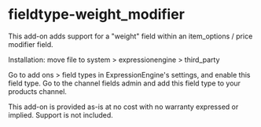 fieldtype-weight_modifier
=====================================

This add-on adds support for a "weight" field within an item_options / price modifier field. 

Installation: move file to system > expressionengine > third_party

Go to add ons > field types in ExpressionEngine's settings, and enable this field type. Go to the channel fields admin and add this field type to your products channel. 

This add-on is provided as-is at no cost with no warranty expressed or implied. Support is not included. 